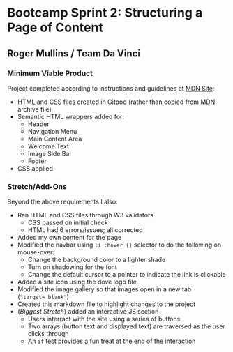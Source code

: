 # Bootcamp Sprint 2: Structuring a Page of Content
## Roger Mullins / Team Da Vinci

### Minimum Viable Product
Project completed according to instructions and guidelines at [MDN Site](https://developer.mozilla.org/en-US/docs/Learn/HTML/Introduction_to_HTML/Structuring_a_page_of_content):
- HTML and CSS files created in Gitpod (rather than copied from MDN archive file)
- Semantic HTML wrappers added for:
    - Header
    - Navigation Menu
    - Main Content Area
    - Welcome Text
    - Image Side Bar
    - Footer
- CSS applied

### Stretch/Add-Ons
Beyond the above requirements I also:
- Ran HTML and CSS files through W3 validators
    - CSS passed on initial check
    - HTML had 6 errors/issues; all corrected
- Added my own content for the page
- Modified the navbar using `li :hover {}` selector to do the following on mouse-over:
    - Change the background color to a lighter shade
    - Turn on shadowing for the font
    - Change the default cursor to a pointer to indicate the link is clickable
- Added a site icon using the dove logo file
- Modified the image gallery so that images open in a new tab (`"target=_blank"`)
- Created this markdown file to highlight changes to the project
- (*Biggest Stretch*) added an interactive JS section
    - Users interract with the site using a series of buttons
    - Two arrays (button text and displayed text) are traversed as the user clicks through
    - An `if` test provides a fun treat at the end of the interaction
